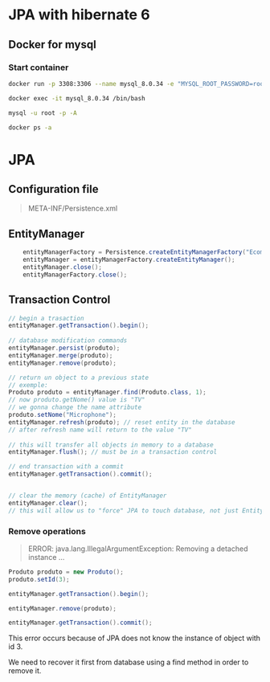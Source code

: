 # JPA with hibernate 6

## Docker for mysql

### Start container
```bash
docker run -p 3308:3306 --name mysql_8.0.34 -e "MYSQL_ROOT_PASSWORD=root" -d mysql:8.0.34
```

```bash
docker exec -it mysql_8.0.34 /bin/bash
```

```bash
mysql -u root -p -A
```

```bash
docker ps -a
```

# JPA

## Configuration file

> META-INF/Persistence.xml

## EntityManager

```java
    entityManagerFactory = Persistence.createEntityManagerFactory("Ecommerce-PU");
    entityManager = entityManagerFactory.createEntityManager();
    entityManager.close();
    entityManagerFactory.close();
```

## Transaction Control

```java
// begin a trasaction
entityManager.getTransaction().begin();
    
// database modification commands
entityManager.persist(produto);
entityManager.merge(produto);
entityManager.remove(produto);

// return un object to a previous state
// exemple: 
Produto produto = entityManager.find(Produto.class, 1);
// now produto.getNome() value is "TV"
// we gonna change the name attribute
produto.setNome("Microphone");
entityManager.refresh(produto); // reset entity in the database
// after refresh name will return to the value "TV"
        
// this will transfer all objects in memory to a database
entityManager.flush(); // must be in a transaction control

// end transaction with a commit
entityManager.getTransaction().commit();


// clear the memory (cache) of EntityManager
entityManager.clear();
// this will allow us to "force" JPA to touch database, not just EntityManager's memory cache with the objects
```
### Remove operations

> ERROR: java.lang.IllegalArgumentException: Removing a detached instance ...

```java
Produto produto = new Produto();
produto.setId(3);

entityManager.getTransaction().begin();

entityManager.remove(produto);

entityManager.getTransaction().commit();
```

This error occurs because of JPA does not know the instance of object with id 3.

We need to recover it first from database using a find method in order to remove it.